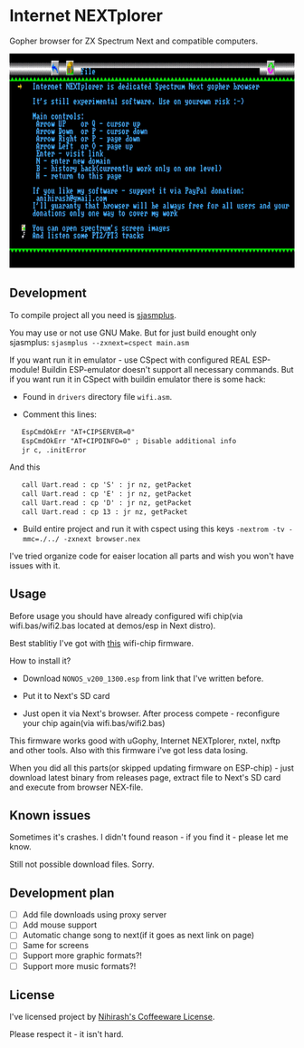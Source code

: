 # Internet NEXTplorer

Gopher browser for ZX Spectrum Next and compatible computers.

![Example of work](readme/demo.gif)

## Development

To compile project all you need is [sjasmplus](https://github.com/z00m128/sjasmplus).

You may use or not use GNU Make. But for just build enought only sjasmplus: `sjasmplus --zxnext=cspect main.asm`

If you want run it in emulator - use CSpect with configured REAL ESP-module! Buildin ESP-emulator doesn't support all necessary commands. But if you want run it in CSpect with buildin emulator there is some hack:

 * Found in `drivers` directory file `wifi.asm`.
 
 * Comment this lines:

 ```
    EspCmdOkErr "AT+CIPSERVER=0" 
    EspCmdOkErr "AT+CIPDINFO=0" ; Disable additional info
    jr c, .initError
```

And this

 ```
    call Uart.read : cp 'S' : jr nz, getPacket
    call Uart.read : cp 'E' : jr nz, getPacket
    call Uart.read : cp 'D' : jr nz, getPacket
    call Uart.read : cp 13 : jr nz, getPacket
```

 * Build entire project and run it with cspect using this keys `-nextrom -tv -mmc=./../ -zxnext browser.nex`

I've tried organize code for eaiser location all parts and wish you won't have issues with it.

## Usage

Before usage you should have already configured wifi chip(via wifi.bas/wifi2.bas located at demos/esp in Next distro). 

Best stablitiy I've got with [this](https://github.com/Threetwosevensixseven/espupdate/tree/master/fw/ESP8266_FULL_V3.3_SPUGS/NONOS_v200_1300) wifi-chip firmware.

How to install it?

 * Download `NONOS_v200_1300.esp` from link that I've written before.

 * Put it to Next's SD card

 * Just open it via Next's browser. After process compete - reconfigure your chip again(via wifi.bas/wifi2.bas)

This firmware works good with uGophy, Internet NEXTplorer, nxtel, nxftp and other tools. Also with this firmware i've got less data losing.

When you did all this parts(or skipped updating firmware on ESP-chip) - just download latest binary from releases page, extract file to Next's SD card and execute from browser NEX-file.

## Known issues

Sometimes it's crashes. I didn't found reason - if you find it - please let me know. 

Still not possible download files. Sorry.

## Development plan

- [ ] Add file downloads using proxy server
- [ ] Add mouse support
- [ ] Automatic change song to next(if it goes as next link on page)
- [ ] Same for screens
- [ ] Support more graphic formats?!
- [ ] Support more music formats?!

## License

I've licensed project by [Nihirash's Coffeeware License](LICENSE).

Please respect it - it isn't hard.